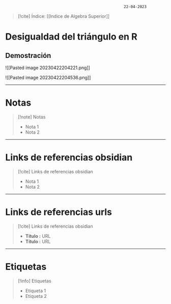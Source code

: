														22-04-2023

>[!cite] Índice: [[Indice de Algebra Superior]]



# Desigualdad del triángulo en R

## Demostración 

![[Pasted image 20230422204221.png]]

![[Pasted image 20230422204536.png]]


--------------------------------------------------

# Notas
> [!note]  Notas
> - Nota 1
> - Nota 2

--------------------------------------------------

# Links de referencias obsidian

> [!cite]  Links de referencias obsidian
> - Nota 1
> - Nota 2

--------------------------------------------------

# Links de referencias urls

> [!cite]  Links de referencias obsidian
> - __Título :__ URL
> - __Título :__ URL

--------------------------------------------------

# Etiquetas
> [!info] Etiquetas
> - Etiqueta 1
> - Etiqueta 2